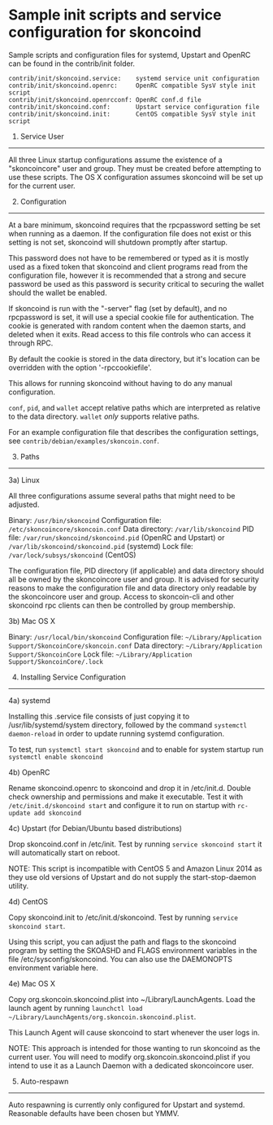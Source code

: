 Sample init scripts and service configuration for skoncoind
==========================================================

Sample scripts and configuration files for systemd, Upstart and OpenRC
can be found in the contrib/init folder.

    contrib/init/skoncoind.service:    systemd service unit configuration
    contrib/init/skoncoind.openrc:     OpenRC compatible SysV style init script
    contrib/init/skoncoind.openrcconf: OpenRC conf.d file
    contrib/init/skoncoind.conf:       Upstart service configuration file
    contrib/init/skoncoind.init:       CentOS compatible SysV style init script

1. Service User
---------------------------------

All three Linux startup configurations assume the existence of a "skoncoincore" user
and group.  They must be created before attempting to use these scripts.
The OS X configuration assumes skoncoind will be set up for the current user.

2. Configuration
---------------------------------

At a bare minimum, skoncoind requires that the rpcpassword setting be set
when running as a daemon.  If the configuration file does not exist or this
setting is not set, skoncoind will shutdown promptly after startup.

This password does not have to be remembered or typed as it is mostly used
as a fixed token that skoncoind and client programs read from the configuration
file, however it is recommended that a strong and secure password be used
as this password is security critical to securing the wallet should the
wallet be enabled.

If skoncoind is run with the "-server" flag (set by default), and no rpcpassword is set,
it will use a special cookie file for authentication. The cookie is generated with random
content when the daemon starts, and deleted when it exits. Read access to this file
controls who can access it through RPC.

By default the cookie is stored in the data directory, but it's location can be overridden
with the option '-rpccookiefile'.

This allows for running skoncoind without having to do any manual configuration.

`conf`, `pid`, and `wallet` accept relative paths which are interpreted as
relative to the data directory. `wallet` *only* supports relative paths.

For an example configuration file that describes the configuration settings,
see `contrib/debian/examples/skoncoin.conf`.

3. Paths
---------------------------------

3a) Linux

All three configurations assume several paths that might need to be adjusted.

Binary:              `/usr/bin/skoncoind`
Configuration file:  `/etc/skoncoincore/skoncoin.conf`
Data directory:      `/var/lib/skoncoind`
PID file:            `/var/run/skoncoind/skoncoind.pid` (OpenRC and Upstart) or `/var/lib/skoncoind/skoncoind.pid` (systemd)
Lock file:           `/var/lock/subsys/skoncoind` (CentOS)

The configuration file, PID directory (if applicable) and data directory
should all be owned by the skoncoincore user and group.  It is advised for security
reasons to make the configuration file and data directory only readable by the
skoncoincore user and group.  Access to skoncoin-cli and other skoncoind rpc clients
can then be controlled by group membership.

3b) Mac OS X

Binary:              `/usr/local/bin/skoncoind`
Configuration file:  `~/Library/Application Support/SkoncoinCore/skoncoin.conf`
Data directory:      `~/Library/Application Support/SkoncoinCore`
Lock file:           `~/Library/Application Support/SkoncoinCore/.lock`

4. Installing Service Configuration
-----------------------------------

4a) systemd

Installing this .service file consists of just copying it to
/usr/lib/systemd/system directory, followed by the command
`systemctl daemon-reload` in order to update running systemd configuration.

To test, run `systemctl start skoncoind` and to enable for system startup run
`systemctl enable skoncoind`

4b) OpenRC

Rename skoncoind.openrc to skoncoind and drop it in /etc/init.d.  Double
check ownership and permissions and make it executable.  Test it with
`/etc/init.d/skoncoind start` and configure it to run on startup with
`rc-update add skoncoind`

4c) Upstart (for Debian/Ubuntu based distributions)

Drop skoncoind.conf in /etc/init.  Test by running `service skoncoind start`
it will automatically start on reboot.

NOTE: This script is incompatible with CentOS 5 and Amazon Linux 2014 as they
use old versions of Upstart and do not supply the start-stop-daemon utility.

4d) CentOS

Copy skoncoind.init to /etc/init.d/skoncoind. Test by running `service skoncoind start`.

Using this script, you can adjust the path and flags to the skoncoind program by
setting the SKOASHD and FLAGS environment variables in the file
/etc/sysconfig/skoncoind. You can also use the DAEMONOPTS environment variable here.

4e) Mac OS X

Copy org.skoncoin.skoncoind.plist into ~/Library/LaunchAgents. Load the launch agent by
running `launchctl load ~/Library/LaunchAgents/org.skoncoin.skoncoind.plist`.

This Launch Agent will cause skoncoind to start whenever the user logs in.

NOTE: This approach is intended for those wanting to run skoncoind as the current user.
You will need to modify org.skoncoin.skoncoind.plist if you intend to use it as a
Launch Daemon with a dedicated skoncoincore user.

5. Auto-respawn
-----------------------------------

Auto respawning is currently only configured for Upstart and systemd.
Reasonable defaults have been chosen but YMMV.
